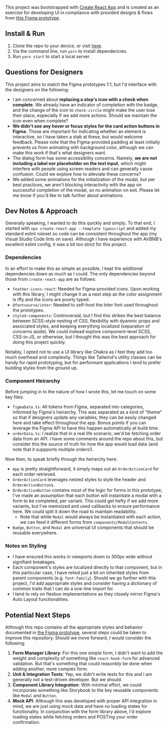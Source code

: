 This project was bootstrapped with [Create React App](https://github.com/facebook/create-react-app) and is created as an exercise for developing UI in compliance with provided designs & flows from [this Figma prototype](https://www.figma.com/design/ZM2a95BHxD2ghAbktn3Ql9/Principal-Frontend-Engineer-Prompt?node-id=1-8865&t=AHvvJWVMeoumkr2c-0).

## Install & Run

1. Clone the repo to your device, or visit [here](#).
2. Via the command line, run `yarn` to install dependencies.
3. Run `yarn start` to start a local server.

## Questions for Designers
This project aims to match the Figma prototypes 1:1, but I'd interface with the designers on the following:

- I am concerned about **replacing a step's icon with a check when complete**. We already have an indicator of completion with the badge, and the change of the icon to `check-circle` might make the user lose their place, especially if we add more actions. Should we maintain the icon even when complete?
- **We didn't see any hover or focus styles for the card action buttons in Figma.** Those are important for indicating whether an element is interactive, so I have taken a stab at these, but would welcome feedback. Please note that the Figma-provided padding at least initially prevents us from animating with background color, although we can make this work if that's what designers want.
- The dialog form has some accessibility concerns. Namely, **we are not including a label nor placeholder on the text input**, which might interfere with people using screen readers and can generally cause confusion. Could we explore how to alleviate these concerns?
- We added some animations for the initialization of the modal, but per best practices, we aren't blocking interactivity with the app on successful completion of the modal, so no animation on exit. Please let me know if you'd like to talk further about animations.

## Dev Notes & Approach
Generally speaking, I wanted to do this quickly and simply. To that end, I started with `npx create-react-app --template typescript` and added my standard eslint ruleset so code can be consistent throughout the app (my Visual Studio Code lints on save). Although I have experience with AirBNB's excellent eslint config, it was a bit too strict for this project.

### Dependencies
In an effort to make this as simple as possible, I kept the additional dependencies down as much as I could. The only dependencies beyond those from `create-react-app` are as follows:
- `feather-icons-react`: Needed for Figma-provided icons. Upon working with this library, I might change it as a next step as the color assignment is iffy and the icons are poorly typed.
- `@fontsource/inter`: Needed to self-host the Inter font used throughout the prototypes.
- `styled-components`: Controversial, but I find this strikes the best balance between SCSS-style nesting of CSS, flexibility with dyanmic props and associated styles, and keeping everything localized (separation of concerns aside). We could instead explore component-level SCSS, CSS-in-JS, or otherwise, but I thought this was the best approach for doing this project quickly.

Notably, I opted not to use a UI library like Chakra as I feel they add too much overhead and complexity. Things like Tailwind's utility classes can be handy for rapid prototyping, but for performant applications I tend to prefer building styles from the ground up.

### Component Heirarchy
Before jumping in to the nature of how I wrote this, let me touch on some key files:
- `figmaData.ts`: All tokens from Figma, separated into categories, informed by Figma's heirarchy. This was separated as a kind of "theme" so that if designers update any variables, they can be easily changed here and take effect throughout the app. Bonus points if you can leverage the Figma API to have this happen automatically at build time.
- `orderData.ts`: I realize that in a real life scenario, we'd be fetching order data from an API. I have some comments around the repo about this, but consider this the source of truth for how the app would load data (and note that it suppports multiple orders!).

Now then, to speak briefly through the heirarchy here:

- `App` is pretty straightforward, it simply maps out an `OrderActionCard` for each order retrieved.
- `OrderActionCard` leverages nested styles to style the header and `OrderActionButton`s.
- `OrderActionButton` contains most of the logic for forms in this prototype; I've made an assumption that each button will instantiate a modal with a form to be completed, per variant. This could get hefty if we add more variants, but I've memoized and used callbacks to ensure performance here. We could split it down the road to maintain readability.
  - Note that while `Modal` would always be instantiated with each action, we can feed it different forms from `components/ModalContents`.
- `Badge`, `Button`, and `Modal` are universal UI components that should be reusable everywhere.

### Notes on Styling
- I have ensured this works in viewports down to 300px wide without signifiant breakages. 
- Each component's styles are localized directly to that component, but in this particular case, I have relied just a bit on inherited styles from parent components (e.g. `font-family`). Should we go further with this project, I'd add appropriate styles and consider having a dictionary of common traits that I can do a one-line import for.
- I tend to rely on flexbox implementations as they closely mirror Figma's Auto Layout functionalities.

## Potential Next Steps
Although this repo contains all the appropriate styles and behavior documented in [the Figma prototype](https://www.figma.com/design/ZM2a95BHxD2ghAbktn3Ql9/Principal-Frontend-Engineer-Prompt?node-id=1-8865&t=AHvvJWVMeoumkr2c-0), several steps could be taken to improve this repository. Should we move forward, I would consider the following:

1. **Form Manager Library**: For this one simple form, I didn't want to add the weight and complexity of something like `react-hook-form` for advanced validation. But that's something that could reasonbly be done when adding another, more complex form.
2. **Unit & Integration Tests**: Yep, we didn't write tests for this and I am generally not a test-driven developer. But we should.
3. **Component Library Integration**: With minimal effort, we could incorporate something like Storybook to the key reusable components like `Modal` and `Button`.
4. **Mock API**: Although this was developed with proper API integration in mind, we are just using mock data and have no loading states for functionality. In conjunction with the form library above, I'd explore loading states while fetching orders and POSTing your order confirmation.
